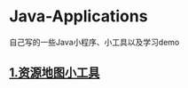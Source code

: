 # Java-Applications
自己写的一些Java小程序、小工具以及学习demo

## [1.资源地图小工具](https://github.com/linovce/Java-Applications/tree/master/ResourceMap)
